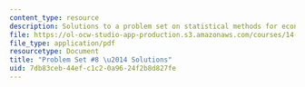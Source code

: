 ```yaml
---
content_type: resource
description: Solutions to a problem set on statistical methods for economics.
file: https://ol-ocw-studio-app-production.s3.amazonaws.com/courses/14-30-introduction-to-statistical-methods-in-economics-spring-2009/7db83ceb44efc1c20a9624f2b8d827fe_MIT14_30s09_sol_pset08.pdf
file_type: application/pdf
resourcetype: Document
title: "Problem Set #8 \u2014 Solutions"
uid: 7db83ceb-44ef-c1c2-0a96-24f2b8d827fe
---
```

